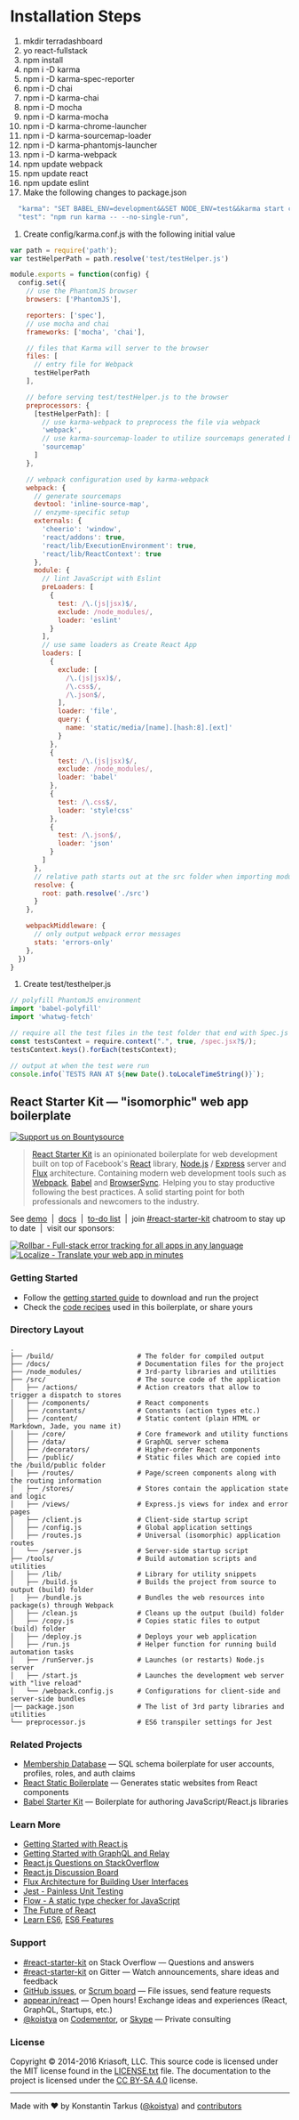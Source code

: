 # Installation Steps

1. mkdir terradashboard
1. yo react-fullstack
1. npm install
1. npm i -D karma
1. npm i -D karma-spec-reporter
1. npm i -D chai
1. npm i -D karma-chai
1. npm i -D mocha
1. npm i -D karma-mocha
1. npm i -D karma-chrome-launcher
1. npm i -D karma-sourcemap-loader
1. npm i -D karma-phantomjs-launcher
1. npm i -D karma-webpack
1. npm update webpack
1. npm update react
1. npm update eslint
1. Make the following changes to package.json
```javascript
  "karma": "SET BABEL_ENV=development&&SET NODE_ENV=test&&karma start config/karma.conf.js"    
  "test": "npm run karma -- --no-single-run",
```
1. Create config/karma.conf.js with the following initial value
```javascript
var path = require('path');
var testHelperPath = path.resolve('test/testHelper.js')

module.exports = function(config) {
  config.set({
    // use the PhantomJS browser
    browsers: ['PhantomJS'],

    reporters: ['spec'],
    // use mocha and chai
    frameworks: ['mocha', 'chai'],

    // files that Karma will server to the browser
    files: [
      // entry file for Webpack
      testHelperPath
    ],

    // before serving test/testHelper.js to the browser
    preprocessors: {
      [testHelperPath]: [
        // use karma-webpack to preprocess the file via webpack
        'webpack',
        // use karma-sourcemap-loader to utilize sourcemaps generated by webpack
        'sourcemap'
      ]
    },

    // webpack configuration used by karma-webpack
    webpack: {
      // generate sourcemaps
      devtool: 'inline-source-map',
      // enzyme-specific setup
      externals: {
        'cheerio': 'window',
        'react/addons': true,
        'react/lib/ExecutionEnvironment': true,
        'react/lib/ReactContext': true
      },
      module: {
        // lint JavaScript with Eslint
        preLoaders: [
          {
            test: /\.(js|jsx)$/,
            exclude: /node_modules/,
            loader: 'eslint'
          }
        ],
        // use same loaders as Create React App
        loaders: [
          {
            exclude: [
              /\.(js|jsx)$/,
              /\.css$/,
              /\.json$/,
            ],
            loader: 'file',
            query: {
              name: 'static/media/[name].[hash:8].[ext]'
            }
          },
          {
            test: /\.(js|jsx)$/,
            exclude: /node_modules/,
            loader: 'babel'
          },
          {
            test: /\.css$/,
            loader: 'style!css'
          },
          {
            test: /\.json$/,
            loader: 'json'
          }
        ]
      },
      // relative path starts out at the src folder when importing modules
      resolve: {
        root: path.resolve('./src')
      }
    },

    webpackMiddleware: {
      // only output webpack error messages
      stats: 'errors-only'
    },
  })
}
```
1. Create test/testhelper.js
```javascript
// polyfill PhantomJS environment
import 'babel-polyfill'
import 'whatwg-fetch'

// require all the test files in the test folder that end with Spec.js or Spec.jsx
const testsContext = require.context(".", true, /spec.jsx?$/);
testsContext.keys().forEach(testsContext);

// output at when the test were run
console.info(`TESTS RAN AT ${new Date().toLocaleTimeString()}`);
```

## React Starter Kit — "isomorphic" web app boilerplate

[![Support us on Bountysource](https://dl.dropboxusercontent.com/u/16006521/react-starter-kit/banner.png)](https://salt.bountysource.com/teams/react-starter-kit)<br>

> [React Starter Kit](https://www.reactstarterkit.com) is an opinionated
> boilerplate for web development built on top of Facebook's
> [React](https://facebook.github.io/react/) library,
> [Node.js](https://nodejs.org/) / [Express](http://expressjs.com/) server
> and [Flux](http://facebook.github.io/flux/) architecture. Containing
> modern web development tools such as [Webpack](http://webpack.github.io/),
> [Babel](http://babeljs.io/) and [BrowserSync](http://www.browsersync.io/).
> Helping you to stay productive following the best practices. A solid starting
> point for both professionals and newcomers to the industry.

See [demo](http://demo.reactstarterkit.com) &nbsp;|&nbsp;
[docs](https://github.com/kriasoft/react-starter-kit/tree/master/docs) &nbsp;|&nbsp;
[to-do list](https://waffle.io/kriasoft/react-starter-kit) &nbsp;|&nbsp;
join [#react-starter-kit](https://gitter.im/kriasoft/react-starter-kit) chatroom to stay up to date &nbsp;|&nbsp;
visit our sponsors:

[![Rollbar - Full-stack error tracking for all apps in any language](https://dl.dropboxusercontent.com/u/16006521/react-starter-kit/rollbar.png)](https://rollbar.com/?utm_source=reactstartkit(github)&utm_medium=link&utm_campaign=reactstartkit(github)) &nbsp;&nbsp;
[![Localize - Translate your web app in minutes](https://dl.dropboxusercontent.com/u/16006521/react-starter-kit/localize.png)](https://localizejs.com/?cid=802&utm_source=rsk)

### Getting Started

  * Follow the [getting started guide](./docs/getting-started.md) to download and run the project
  * Check the [code recipes](./docs/recipes) used in this boilerplate, or share yours

### Directory Layout

```
.
├── /build/                     # The folder for compiled output
├── /docs/                      # Documentation files for the project
├── /node_modules/              # 3rd-party libraries and utilities
├── /src/                       # The source code of the application
│   ├── /actions/               # Action creators that allow to trigger a dispatch to stores
│   ├── /components/            # React components
│   ├── /constants/             # Constants (action types etc.)
│   ├── /content/               # Static content (plain HTML or Markdown, Jade, you name it)
│   ├── /core/                  # Core framework and utility functions
│   ├── /data/                  # GraphQL server schema
│   ├── /decorators/            # Higher-order React components
│   ├── /public/                # Static files which are copied into the /build/public folder
│   ├── /routes/                # Page/screen components along with the routing information
│   ├── /stores/                # Stores contain the application state and logic
│   ├── /views/                 # Express.js views for index and error pages
│   ├── /client.js              # Client-side startup script
│   ├── /config.js              # Global application settings
│   ├── /routes.js              # Universal (isomorphic) application routes
│   └── /server.js              # Server-side startup script
├── /tools/                     # Build automation scripts and utilities
│   ├── /lib/                   # Library for utility snippets
│   ├── /build.js               # Builds the project from source to output (build) folder
│   ├── /bundle.js              # Bundles the web resources into package(s) through Webpack
│   ├── /clean.js               # Cleans up the output (build) folder
│   ├── /copy.js                # Copies static files to output (build) folder
│   ├── /deploy.js              # Deploys your web application
│   ├── /run.js                 # Helper function for running build automation tasks
│   ├── /runServer.js           # Launches (or restarts) Node.js server
│   ├── /start.js               # Launches the development web server with "live reload"
│   └── /webpack.config.js      # Configurations for client-side and server-side bundles
│── package.json                # The list of 3rd party libraries and utilities
└── preprocessor.js             # ES6 transpiler settings for Jest
```

### Related Projects

  * [Membership Database](https://github.com/membership/membership.db) — SQL schema boilerplate for user accounts, profiles, roles, and auth claims
  * [React Static Boilerplate](https://github.com/koistya/react-static-boilerplate) — Generates static websites from React components
  * [Babel Starter Kit](https://github.com/kriasoft/babel-starter-kit) — Boilerplate for authoring JavaScript/React.js libraries

### Learn More

  * [Getting Started with React.js](http://facebook.github.io/react/)
  * [Getting Started with GraphQL and Relay](https://quip.com/oLxzA1gTsJsE)
  * [React.js Questions on StackOverflow](http://stackoverflow.com/questions/tagged/reactjs)
  * [React.js Discussion Board](https://discuss.reactjs.org/)
  * [Flux Architecture for Building User Interfaces](http://facebook.github.io/flux/)
  * [Jest - Painless Unit Testing](http://facebook.github.io/jest/)
  * [Flow - A static type checker for JavaScript](http://flowtype.org/)
  * [The Future of React](https://github.com/reactjs/react-future)
  * [Learn ES6](https://babeljs.io/docs/learn-es6/), [ES6 Features](https://github.com/lukehoban/es6features#readme)

### Support

  * [#react-starter-kit](http://stackoverflow.com/questions/tagged/react-starter-kit) on Stack Overflow — Questions and answers
  * [#react-starter-kit](https://gitter.im/kriasoft/react-starter-kit) on Gitter — Watch announcements, share ideas and feedback
  * [GitHub issues](https://github.com/kriasoft/react-starter-kit/issues), or [Scrum board](https://waffle.io/kriasoft/react-starter-kit) — File issues, send feature requests
  * [appear.in/react](https://appear.in/react) — Open hours! Exchange ideas and experiences (React, GraphQL, Startups, etc.)
  * [@koistya](https://twitter.com/koistya) on [Codementor](https://www.codementor.io/koistya), or [Skype](http://hatscripts.com/addskype?koistya) — Private consulting

### License

Copyright © 2014-2016 Kriasoft, LLC. This source code is licensed under the MIT
license found in the [LICENSE.txt](https://github.com/kriasoft/react-starter-kit/blob/master/LICENSE.txt)
file. The documentation to the project is licensed under the
[CC BY-SA 4.0](http://creativecommons.org/licenses/by-sa/4.0/) license.

---
Made with ♥ by Konstantin Tarkus ([@koistya](https://twitter.com/koistya)) and [contributors](https://github.com/kriasoft/react-starter-kit/graphs/contributors)
